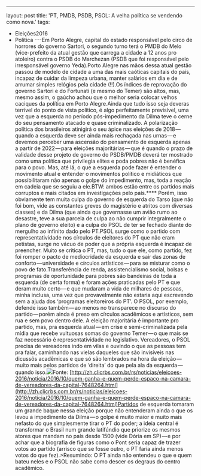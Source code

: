 ---
layout: post
title: 'PT, PMDB, PSDB, PSOL: A velha política se vendendo como nova.'
tags:
- Eleições2016
- Politica
---Em Porto Alegre, capital do estado responsável pelo circo de horrores do governo Sartori, o segundo turno terá o PMDB do Melo (vice-prefeito da atual gestão que carrega a cidade a 12 anos pro atoleiro) contra o PSDB do Marchezan (PSDB que foi responsável pelo irresponsável governo Yeda).Porto Alegre nas mãos dessa atual gestão passou de modelo de cidade a uma das mais caóticas capitais do país, incapaz de cuidar da limpeza urbana, manter salários em dia e de arrumar simples relógios pela cidade (!!).Os índices de reprovação do governo Sartori e do Fortunati (e mesmo do Temer) são altos, mas, mesmo assim, o gaúcho achou que o melhor seria colocar velhos caciques da política em Porto Alegre.Ainda que tudo isso seja deveras terrível do ponto de vista político, é algo perfeitamente previsível, uma vez que a esquerda no período pós-impedimento da Dilma teve o cerne do seu pensamento atacado e quase criminalizado. A polarização política dos brasileiros atinigirá o seu ápice nas eleições de 2018 — quando a esquerda deve ser ainda mais rechaçada nas urnas — e devemos perceber uma ascensão do pensamento de esquerda apenas a partir de 2022 — para eleições majoritárias — que é quando o prazo de validade desse projeto de governo do PSDB/PMDB deverá ter mostrado como uma política que privilegia elites e poda pobres não é benéfica para o povo. Mas, até lá, o que a esquerda pode fazer é entender o movimento atual e entender o movimentos político e midiáticos que possibilitaram não apenas o golpe do impedimento, mas, toda a reação em cadeia que se seguiu a ele.BTW: ambos estão entre os partidos mais corruptos e mais citados em investigações pelo país.****
Porém, isso obviamente tem muita culpa do governo de esquerda do Tarso (que não foi bom, vide as constantes greves do magistério e atritos com diversas classes) e da Dilma (que ainda que governasse um avião rumo ao desastre, teve a sua parcela de culpa ao não cumprir integralmente o plano de governo eleito) e a culpa do PSOL de ter se fechado diante do mergulho ao infinito dado pelo PT.PSOL surge como o partido com representatividade nos círculos de eleitores do PT que não eram petistas, surge no vácuo de poder que a própria esquerda é incapaz de preencher. Muito se critica o PT, mas, tudo o que ele, como partido, fez foi romper o pacto de mediocridade da esquerda e sair das zonas de conforto — universidade e círculos artísticos — para se misturar como o povo de fato.Transferência de renda, assistencialismo social, bolsas e programas de oportunidade para pobres são bandeiras de toda a esquerda (de certa forma) e foram ações praticadas pelo PT e que deram muito certo — e que mudaram a vida de milhares de pessoas, minha inclusa, uma vez que provavelmente não estaria aqui escrevendo sem a ajuda dos ‘programas eleitoreiros do PT’. O PSOL, por exemplo, defende isso também — ao menos no transparece no discurso do partido — porém ainda é preso em círculos acadêmicos e artísticos, sem rua e sem povo dentro dele. A eleição majoritária é importante pro partido, mas, pra esquerda atual — em crise e semi-criminalizada pela mídia que recebe vultuosas somas do governo Temer — o que mais se faz necessário é representatividade no legislativo. Vereadores, o PSOL precisa de vereadores indo em vilas e ouvindo o que as pessoas tem pra falar, caminhando nas vielas daqueles que são invisíveis nas dicussõs acadêmicas e que só são lembrados na hora da eleição — muito mais pelos partidos de ‘direita’ do que pela ala da esquerda — quando isso.![](https://cdn-images-1.medium.com/max/800/1*hUWWdr_iu8lw0OvVZkiy5A.jpeg)Fonte: 
[http://zh.clicrbs.com.br/rs/noticias/eleicoes-2016/noticia/2016/10/quem-ganha-e-quem-perde-espaco-na-camara-de-vereadores-da-capital-7648264.html](http://zh.clicrbs.com.br/rs/noticias/eleicoes-2016/noticia/2016/10/quem-ganha-e-quem-perde-espaco-na-camara-de-vereadores-da-capital-7648264.html)Partidos de esquerda tomaram um grande baque nessa eleição porque não entenderam ainda o que os levou a impedimento da Dilma — o golpe é muito maior e muito mais nefasto do que simplesmente tirar o PT do poder; a ideia central é transformar o Brasil num grande latifúndio que priorize os mesmos atores que mandam no país desde 1500 (vide Dória em SP) — e por achar que a biografia de figuras como o Pont seria capaz de trazer votos ao partido (arrisco que se fosse outro, o PT faria ainda menos votos do que fez).>Resumindo: O PT ainda não entendeu o que e quem bateu neles e o PSOL não sabe como descer os degraus do centro acadêmico.
